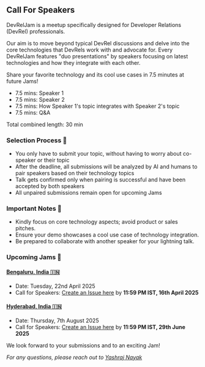 ## Call For Speakers

DevRelJam is a meetup specifically designed for Developer Relations (DevRel) professionals. 

Our aim is to move beyond typical DevRel discussions and delve into the core technologies that DevRels work with and advocate for. Every DevRelJam features "duo presentations" by speakers focusing on latest technologies and how they integrate with each other.

Share your favorite technology and its cool use cases in 7.5 minutes at future Jams!

- 7.5 mins: Speaker 1
- 7.5 mins: Speaker 2
- 7.5 mins: How Speaker 1's topic integrates with Speaker 2's topic
- 7.5 mins: Q&A

Total combined length: 30 min

### Selection Process 🐛

- You only have to submit your topic, without having to worry about co-speaker or their topic
- After the deadline, all submissions will be analyzed by AI and humans to pair speakers based on their technology topics
- Talk gets confirmed only when pairing is successful and have been accepted by both speakers
- All unpaired submissions remain open for upcoming Jams

### Important Notes 📝

- Kindly focus on core technology aspects; avoid product or sales pitches.
- Ensure your demo showcases a cool use case of technology integration.
- Be prepared to collaborate with another speaker for your lightning talk.

### Upcoming Jams 🚀

#### [**Bengaluru, India 🇮🇳**](https://github.com/devreljam/BLR-APR-2025)
  - Date: Tuesday, 22nd April 2025
  - Call for Speakers: [Create an Issue here](https://github.com/devreljam/Call-For-Speakers/issues/new?template=call_for_speakers.yml&labels=BLR-APR-2025) by **11:59 PM IST, 16th April 2025**

#### [**Hyderabad, India 🇮🇳**](https://github.com/devreljam/HYD-AUG-2025)
  - Date: Thursday, 7th August 2025
  - Call for Speakers: [Create an Issue here](https://github.com/devreljam/Call-For-Speakers/issues/new?template=call_for_speakers.yml&labels=HYD-AUG-2025) by **11:59 PM IST, 29th June 2025**

We look forward to your submissions and to an exciting Jam!

*For any questions, please reach out to [Yashraj Nayak](https://www.linkedin.com/in/yashrajnayak/)*
